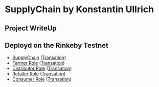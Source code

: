 # SupplyChain by Konstantin Ullrich
## Project WriteUp

## Deployd on the Rinkeby Testnet
- [SupplyChain](https://rinkeby.etherscan.io/address/0x723a3f601bc22893a80b0e96f437587f72af9f79) ([Transation](https://rinkeby.etherscan.io/tx/0xb3312accbf9c19673fbd2cf39c1e5dd1bed8d0ad8cc4a266afee39f3dd1aea76))
- [Farmer Role](https://rinkeby.etherscan.io/address/0x96bb386652ab42aeb18c170f237cbbfce3a71483) ([Transation](https://rinkeby.etherscan.io/tx/0x8d73f6f19d33f7a074f0bcef6d839d85660ad5d10aa4202b258a84315579e61d))
- [Distributor Role](https://rinkeby.etherscan.io/address/0xffc35c896c9fbf81850a5620d664b632576062f9) ([Transation](https://rinkeby.etherscan.io/tx/0x8f9e881f294cb72c8e3bcf2a9bc19f418de40c09bd0b6ba0d9101d9f024b685b))
- [Retailer Role](https://rinkeby.etherscan.io/address/0x8319366e3dfb291d3ebb7dbade88d8ab163f196a) ([Transation](https://rinkeby.etherscan.io/tx/0x4a697d3b3e4486f9dfd68f3784fdfc344d92f62581089bc553092d8e3da5845a))
- [Consumer Role](https://rinkeby.etherscan.io/address/0xc684ed3a65c3af9734fe7c4fc14f617055f1b448) ([Transation](https://rinkeby.etherscan.io/tx/0xb3312accbf9c19673fbd2cf39c1e5dd1bed8d0ad8cc4a266afee39f3dd1aea76))